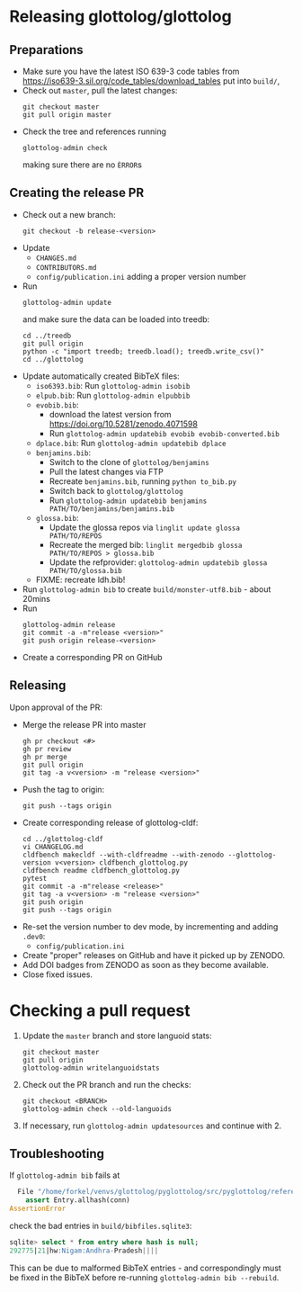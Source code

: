 
# Releasing glottolog/glottolog


## Preparations

- Make sure you have the latest ISO 639-3 code tables from 
  https://iso639-3.sil.org/code_tables/download_tables
  put into `build/`,
- Check out `master`, pull the latest changes:
  ```shell
  git checkout master
  git pull origin master
   ```
- Check the tree and references running
  ```
  glottolog-admin check
  ```
  making sure there are no `ÈRROR`s


## Creating the release PR

- Check out a new branch:
  ```shell
  git checkout -b release-<version>
  ```
- Update 
  - `CHANGES.md`
  - `CONTRIBUTORS.md`
  - `config/publication.ini` adding a proper version number
- Run
  ```shell
  glottolog-admin update
  ```
  and make sure the data can be loaded into treedb:
  ```shell
  cd ../treedb
  git pull origin
  python -c "import treedb; treedb.load(); treedb.write_csv()"
  cd ../glottolog
  ```
- Update automatically created BibTeX files:
  - `iso6393.bib`: Run `glottolog-admin isobib`
  - `elpub.bib`: Run `glottolog-admin elpubbib`
  - `evobib.bib`:
    - download the latest version from https://doi.org/10.5281/zenodo.4071598
    - Run `glottolog-admin updatebib evobib evobib-converted.bib`
  - `dplace.bib`: Run `glottolog-admin updatebib dplace`
  - `benjamins.bib`:
    - Switch to the clone of `glottolog/benjamins`
    - Pull the latest changes via FTP 
    - Recreate `benjamins.bib`, running `python to_bib.py`
    - Switch back to `glottolog/glottolog`
    - Run `glottolog-admin updatebib benjamins PATH/TO/benjamins/benjamins.bib`
  - `glossa.bib`:
    - Update the glossa repos via `linglit update glossa PATH/TO/REPOS`
    - Recreate the merged bib: `linglit mergedbib glossa PATH/TO/REPOS > glossa.bib`
    - Update the refprovider: `glottolog-admin updatebib glossa PATH/TO/glossa.bib`
  - FIXME: recreate ldh.bib!
- Run `glottolog-admin bib` to create `build/monster-utf8.bib` - about 20mins
- Run
  ```shell
  glottolog-admin release
  git commit -a -m"release <version>"
  git push origin release-<version>
  ```
- Create a corresponding PR on GitHub


## Releasing

Upon approval of the PR:

- Merge the release PR into master
  ```shell
  gh pr checkout <#>
  gh pr review
  gh pr merge
  git pull origin
  git tag -a v<version> -m "release <version>"
  ```
- Push the tag to origin:
  ```shell
  git push --tags origin
  ```
- Create corresponding release of glottolog-cldf: 
  ```shell
  cd ../glottolog-cldf
  vi CHANGELOG.md
  cldfbench makecldf --with-cldfreadme --with-zenodo --glottolog-version v<version> cldfbench_glottolog.py
  cldfbench readme cldfbench_glottolog.py
  pytest
  git commit -a -m"release <release>"
  git tag -a v<version> -m "release <version>"
  git push origin
  git push --tags origin
  ```
- Re-set the version number to dev mode, by incrementing and adding `.dev0`:
  - `config/publication.ini`
- Create "proper" releases on GitHub and have it picked up by ZENODO.
- Add DOI badges from ZENODO as soon as they become available.
- Close fixed issues.


# Checking a pull request

1. Update the `master` branch and store languoid stats:
   ```
   git checkout master
   git pull origin
   glottolog-admin writelanguoidstats
   ```
2. Check out the PR branch and run the checks:
   ```
   git checkout <BRANCH>
   glottolog-admin check --old-languoids
   ```
3. If necessary, run `glottolog-admin updatesources` and continue with 2.


## Troubleshooting

If `glottolog-admin bib` fails at
```python
  File "/home/forkel/venvs/glottolog/pyglottolog/src/pyglottolog/references/bibfiles_db.py", line 559, in assign_ids
    assert Entry.allhash(conn)
AssertionError
```
check the bad entries in `build/bibfiles.sqlite3`:
```sql
sqlite> select * from entry where hash is null;
292775|21|hw:Nigam:Andhra-Pradesh||||
```

This can be due to malformed BibTeX entries - and correspondingly must
be fixed in the BibTeX before re-running `glottolog-admin bib --rebuild`.

